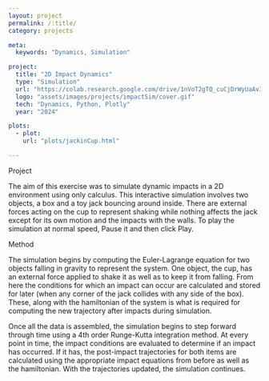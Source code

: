 ```yaml
---
layout: project
permalink: /:title/
category: projects

meta:
  keywords: "Dynamics, Simulation"

project:
  title: "2D Impact Dynamics"
  type: "Simulation"
  url: "https://colab.research.google.com/drive/1nVoT2gTQ_cuCjDrWyUaAvI7k4N5BV33Q?usp=sharing"
  logo: "assets/images/projects/impactSim/cover.gif"
  tech: "Dynamics, Python, Plotly"
  year: "2024"

plots:
  - plot:
    url: "plots/jackinCup.html"

---
```

<span class="h2">Project</span>
<p> The aim of this exercise was to simulate dynamic impacts in a 2D environment using only calculus. This interactive simulation involves two objects, a box and a toy jack bouncing around inside. There are external forces acting on the cup to represent shaking while nothing affects the jack except for its own motion and the impacts with the walls. To play the simulation at normal speed, Pause it and then click Play.
</p>
<span class="h2">Method</span>
<p> The simulation begins by computing the Euler-Lagrange equation for two objects falling in gravity to represent the system. One object, the cup, has an external force applied to shake it as well as to keep it from falling. From here the conditions for which an impact can occur are calculated and stored for later (when any corner of the jack collides with any side of the box). These, along with the hamiltonian of the system is what is required for computing the new trajectory after impacts during simulation. </p>
<span class="h2"></span>
<p>
Once all the data is assembled, the simulation begins to step forward through time using a 4th order Runge-Kutta integration method. At every point in time, the impact conditions are evaluated to determine if an impact has occurred. If it has, the post-impact trajectories for both items are calculated using the appropriate impact equations from before as well as the hamiltonian. With the trajectories updated, the simulation continues. 
</p>